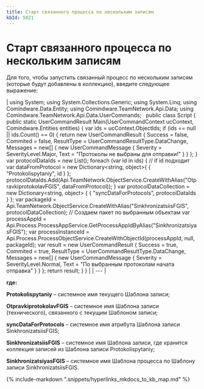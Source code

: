 ```yaml
---
title: Старт связанного процесса по нескольким записям
kbId: 5021
---
```


# Старт связанного процесса по нескольким записям

Для того, чтобы запустить связанный процесс по нескольким записям (которые будут добавлены в коллекцию), введите следующее выражение:

| using System; using System.Collections.Generic; using System.Linq; using Comindware.Data.Entity; using Comindware.TeamNetwork.Api.Data; using Comindware.TeamNetwork.Api.Data.UserCommands;   public class Script { public static UserCommandResult Main(UserCommandContext ucContext, Comindware.Entities entities) { var ids = ucContext.ObjectIds; if (ids == null || ids.Count() == 0) { return new UserCommandResult { Success = false, Commited = false, ResultType = UserCommandResultType.DataChange, Messages = new[] { new UserCommandMessage { Severity = SeverityLevel.Major, Text = "Протоколы не выбраны для отправки!" } } }; } var protocolDataIds = new List<string>(); foreach (var id in ids) { // if id подходит var dataFromProtocol = new Dictionary<string, object>{ { "Protokolispytaniy", id } }; protocolDataIds.Add(Api.TeamNetwork.ObjectService.CreateWithAlias("OtpravkiprotokolavFGIS", dataFromProtocol)); } var protocolDataCollection = new Dictionary<string, object> { { "syncDataForProtocols", protocolDataIds } }; var packageId = Api.TeamNetwork.ObjectService.CreateWithAlias("SinkhronizatsiisFGIS", protocolDataCollection); // Создаем пакет по выбранным объектам var processAppId = Api.Process.ProcessAppService.GetProcessAppIdByAlias("SinkhronizatsiyasFGIS"); var processInstanceId = Api.Process.ProcessObjectService.CreateWithObjectId(processAppId, null, packageId); var result = new UserCommandResult { Success = true, Commited = true, ResultType = UserCommandResultType.DataChange, Messages = new[] { new UserCommandMessage { Severity = SeverityLevel.Normal, Text = "По выбранным протоколам начата отправка" } } }; return result; } } |
| --- |

**где:**

**Protokolispytaniy** – системное имя текущего Шаблона записи;

**OtpravkiprotokolavFGIS** – системное имя Шаблона записи (технического), связанного с текущим Шаблоном записи;

**syncDataForProtocols** – системное имя атрибута Шаблона записи SinkhronizatsiisFGIS;

**SinkhronizatsiisFGIS** – системное имя Шаблона записи, где хранится коллекция записей из Шаблона записи Protokolispytaniy;

**SinkhronizatsiyasFGIS** – системное имя Шаблона процесса по Шаблону записи SinkhronizatsiisFGIS.

{% include-markdown ".snippets/hyperlinks_mkdocs_to_kb_map.md" %}
